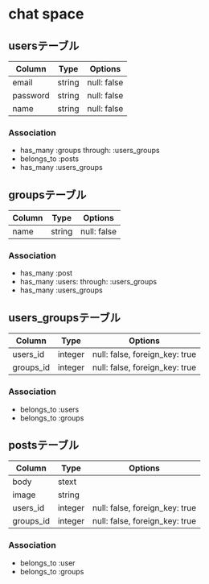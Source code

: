 # chat space
## usersテーブル
|Column|Type|Options|
|------|----|-------|
|email|string|null: false|
|password|string|null: false|
|name|string|null: false|
### Association
- has_many :groups through:  :users_groups
- belongs_to :posts
- has_many :users_groups
## groupsテーブル
|Column|Type|Options|
|------|----|-------|
|name|string|null: false|

### Association
- has_many :post
- has_many :users: through:  :users_groups
- has_many :users_groups

## users_groupsテーブル
|Column|Type|Options|
|------|----|-------|
|users_id|integer|null: false, foreign_key: true|
|groups_id|integer|null: false, foreign_key: true|
### Association
- belongs_to :users
- belongs_to :groups


## postsテーブル
|Column|Type|Options|
|------|----|-------|
|body|stext|
|image|string|
|users_id|integer|null: false, foreign_key: true|
|groups_id|integer|null: false, foreign_key: true|
### Association
- belongs_to :user
- belongs_to :groups
